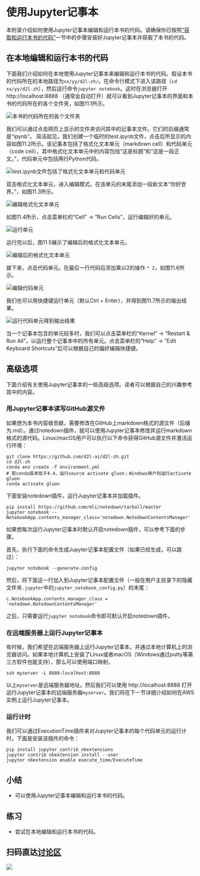 # 使用Jupyter记事本

本附录介绍如何使用Jupyter记事本编辑和运行本书的代码。请确保你已按照[“获取和运行本书的代码”](../chapter_prerequisite/install.html)一节中的步骤安装好Jupyter记事本并获取了本书的代码。


## 在本地编辑和运行本书的代码

下面我们介绍如何在本地使用Jupyter记事本来编辑和运行本书的代码。假设本书的代码所在的本地路径为`xx/yy/d2l-zh/`。在命令行模式下进入该路径（`cd xx/yy/d2l-zh`），然后运行命令`jupyter notebook`。这时在浏览器打开 http://localhost:8888 （通常会自动打开）就可以看到Jupyter记事本的界面和本书的代码所在的各个文件夹，如图11.1所示。

![本书的代码所在的各个文件夹](../img/jupyter00.png)


我们可以通过点击网页上显示的文件夹访问其中的记事本文件。它们的后缀通常是“ipynb”。
简洁起见，我们创建一个临时的test.ipynb文件，点击后所显示的内容如图11.2所示。该记事本包括了格式化文本单元（markdown cell）和代码单元（code cell），其中格式化文本单元中的内容包括“这是标题”和“这是一段正文。”，代码单元中包括两行Python代码。

![test.ipynb文件包括了格式化文本单元和代码单元](../img/jupyter01.png)


双击格式化文本单元，进入编辑模式。在该单元的末尾添加一段新文本“你好世界。”，如图11.3所示。

![编辑格式化文本单元](../img/jupyter02.png)


如图11.4所示，点击菜单栏的“Cell” $\rightarrow$ “Run Cells”，运行编辑好的单元。

![运行单元](../img/jupyter03.png)


运行完以后，图11.5展示了编辑后的格式化文本单元。

![编辑后的格式化文本单元](../img/jupyter04.png)


接下来，点击代码单元。在最后一行代码后添加乘以2的操作 `* 2`，如图11.6所示。

![编辑代码单元](../img/jupyter05.png)


我们也可以用快捷键运行单元（默认Ctrl + Enter），并得到图11.7所示的输出结果。

![运行代码单元得到输出结果](../img/jupyter06.png)


当一个记事本包含的单元较多时，我们可以点击菜单栏的“Kernel” $\rightarrow$ “Restart & Run All”，以运行整个记事本中的所有单元。点击菜单栏的“Help” $\rightarrow$ “Edit Keyboard Shortcuts”后可以根据自己的偏好编辑快捷键。


## 高级选项

下面介绍有关使用Jupyter记事本的一些高级选项。读者可以根据自己的兴趣参考其中的内容。

### 用Jupyter记事本读写GitHub源文件

如果想为本书内容做贡献，需要修改在GitHub上markdown格式的源文件（后缀为.md）。通过notedown插件，就可以使用Jupyter记事本修改并运行markdown格式的源代码。Linux/macOS用户可以执行以下命令获得GitHub源文件并激活运行环境：

```
git clone https://github.com/d2l-ai/d2l-zh.git
cd d2l-zh
conda env create -f environment.yml
# 若conda版本低于4.4，运行source activate gluon；Windows用户则运行activate gluon
conda activate gluon
```

下面安装notedown插件，运行Jupyter记事本并加载插件。

```
pip install https://github.com/mli/notedown/tarball/master
jupyter notebook --NotebookApp.contents_manager_class='notedown.NotedownContentsManager'
```

如果想每次运行Jupyter记事本时默认开启notedown插件，可以参考下面的步骤。

首先，执行下面的命令生成Jupyter记事本配置文件（如果已经生成，可以跳过）：

```
jupyter notebook --generate-config
```

然后，将下面这一行加入到Jupyter记事本配置文件（一般在用户主目录下的隐藏文件夹`.jupyter`中的`jupyter_notebook_config.py`）的末尾：

```
c.NotebookApp.contents_manager_class = 'notedown.NotedownContentsManager'
```

之后，只需要运行`jupyter notebook`命令即可默认开启notedown插件。


### 在远端服务器上运行Jupyter记事本

有时候，我们希望在远端服务器上运行Jupyter记事本，并通过本地计算机上的浏览器访问。如果本地计算机上安装了Linux或者macOS（Windows通过putty等第三方软件也能支持），那么可以使用端口映射。

```
ssh myserver -L 8888:localhost:8888
```

以上`myserver`是远端服务器地址。然后我们可以使用 http://localhost:8888 打开运行Jupyter记事本的远端服务器`myserver`。我们将在下一节详细介绍如何在AWS实例上运行Jupyter记事本。

### 运行计时

我们可以通过ExecutionTime插件来对Jupyter记事本的每个代码单元的运行计时。下面是安装该插件的命令：

```
pip install jupyter_contrib_nbextensions
jupyter contrib nbextension install --user
jupyter nbextension enable execute_time/ExecuteTime
```

## 小结

* 可以使用Jupyter记事本编辑和运行本书的代码。

## 练习

* 尝试在本地编辑和运行本书的代码。




## 扫码直达[讨论区](https://discuss.gluon.ai/t/topic/6965)

![](../img/qr_jupyter.svg)
